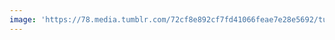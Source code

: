 ```yaml
---
image: 'https://78.media.tumblr.com/72cf8e892cf7fd41066feae7e28e5692/tumblr_p891gzgAZ21tbdx3so1_1280.jpg'
---
```

